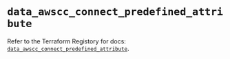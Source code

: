# `data_awscc_connect_predefined_attribute`

Refer to the Terraform Registory for docs: [`data_awscc_connect_predefined_attribute`](https://registry.terraform.io/providers/hashicorp/awscc/0.70.0/docs/data-sources/connect_predefined_attribute).
